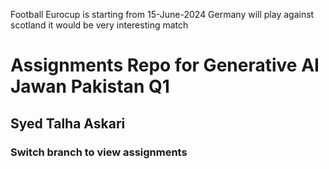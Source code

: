 Football Eurocup is starting from 15-June-2024
Germany will play against scotland
it would be very interesting match

# Assignments Repo for Generative AI Jawan Pakistan Q1
## Syed Talha Askari

### Switch branch to view assignments

